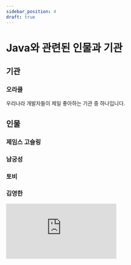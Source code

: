 ```yaml
---
sidebar_position: 4
draft: true
---
```


# Java와 관련된 인물과 기관

## 기관

### 오라클

우리나라 개발자들이 제일 좋아하는 기관 중 하나입니다.

## 인물

### 제임스 고슬링

### 남궁성

### 토비

### 김영한

<iframe class="codepen" src="https://www.youtube.com/embed/l9AzO1FMgM8" title="Java in 100 Seconds" frameborder="0" allow="accelerometer; autoplay; clipboard-write; encrypted-media; gyroscope; picture-in-picture; web-share" allowfullscreen></iframe>
